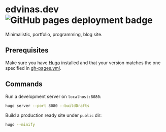 # edvinas.dev ![GitHub pages deployment badge](https://github.com/Edvinas01/edvinas-dev/workflows/GitHub%20Pages/badge.svg)
Minimalistic, portfolio, programming, blog site.

## Prerequisites
Make sure you have [Hugo](https://gohugo.io/getting-started/installing) installed and that your version matches the one specified in [gh-pages.yml](https://github.com/Edvinas01/edvinas-dev/blob/master/.github/workflows/gh-pages.yml#L19).

## Commands
Run a development server on `localhost:8080`:
```bash
hugo server --port 8080 --buildDrafts
```

Build a production ready site under `public` dir:
```bash
hugo --minify
```
